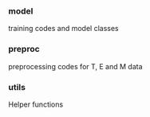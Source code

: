 ### model
training codes and model classes

### preproc
preprocessing codes for T, E and M data

### utils
Helper functions